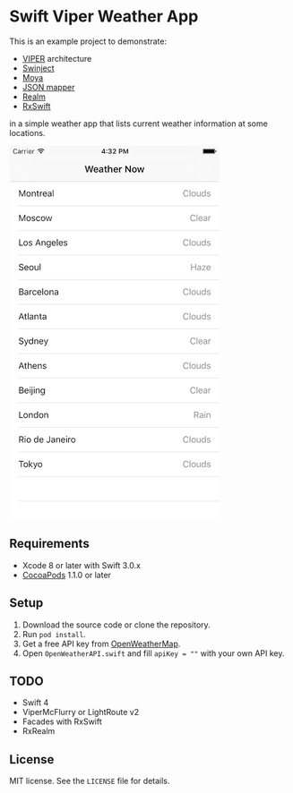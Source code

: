 # Swift Viper Weather App

This is an example project to demonstrate:
* [VIPER](https://github.com/strongself/The-Book-of-VIPER) architecture
* [Swinject](https://github.com/Swinject/Swinject)
* [Moya](https://github.com/Moya/Moya)
* [JSON mapper](https://github.com/lyft/mapper)
* [Realm](https://github.com/realm/realm-cocoa)
* [RxSwift](https://github.com/ReactiveX/RxSwift)

in a simple weather app that lists current weather information at some locations.

![Screenshot](Assets/SwinjectSimpleExampleScreenshot.png)

## Requirements

- Xcode 8 or later with Swift 3.0.x
- [CocoaPods](https://cocoapods.org) 1.1.0 or later

## Setup

1. Download the source code or clone the repository.
2. Run `pod install`.
3. Get a free API key from [OpenWeatherMap](http://openweathermap.org).
4. Open `OpenWeatherAPI.swift` and fill `apiKey = ""` with your own API key.

## TODO
* Swift 4
* ViperMcFlurry or LightRoute v2
* Facades with RxSwift
* RxRealm

## License

MIT license. See the `LICENSE` file for details.
